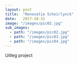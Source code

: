 ```yaml
---
layout: post
title:  "Renovatie Scheirlynck"
date:   2017-10-31
image: "/images/pic02.jpg"
sub_images:
  - path: "/images/pic02.jpg"
  - path: "/images/pic03.jpg"
  - path: "/images/pic04.jpg"
---
```


Uitleg project
